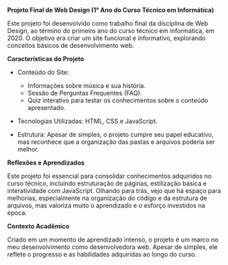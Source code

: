 **Projeto Final de Web Design (1° Ano do Curso Técnico em Informática)**

Este projeto foi desenvolvido como trabalho final da disciplina de Web Design, ao término do primeiro ano do curso técnico em informática, em 2020. O objetivo era criar um site funcional e informativo, explorando conceitos básicos de desenvolvimento web.

**Características do Projeto**

- Conteúdo do Site:
  - Informações sobre música e sua história.
  - Sessão de Perguntas Frequentes (FAQ).
  - Quiz interativo para testar os conhecimentos sobre o conteúdo apresentado.
 
    
- Tecnologias Utilizadas: HTML, CSS e JavaScript.

- Estrutura: Apesar de simples, o projeto cumpre seu papel educativo, mas reconhece que a organização das pastas e arquivos poderia ser melhor.

**Reflexões e Aprendizados**

Este projeto foi essencial para consolidar conhecimentos adquiridos no curso técnico, incluindo estruturação de páginas, estilização básica e interatividade com JavaScript.
Olhando para trás, vejo que há espaço para melhorias, especialmente na organização do código e da estrutura de arquivos, mas valoriza muito o aprendizado e o esforço investidos na época.

**Contexto Acadêmico**

Criado em um momento de aprendizado intenso, o projeto é um marco no meu desenvolvimento como desenvolvedora web. Apesar de simples, ele reflete o progresso e as habilidades adquiridas ao longo do curso.
